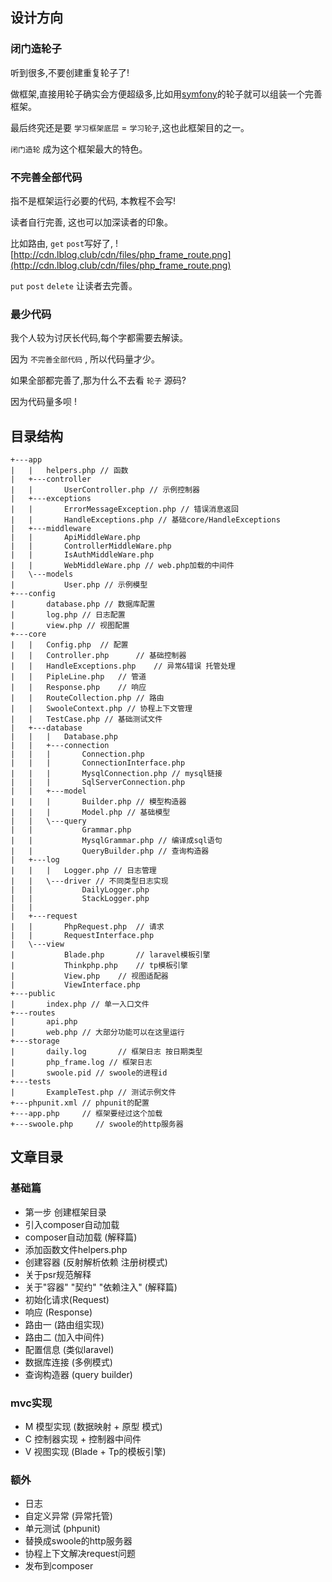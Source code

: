 ## 设计方向
### 闭门造轮子
听到很多,不要创建重复轮子了!

做框架,直接用轮子确实会方便超级多,比如用[symfony](http://www.symfonychina.com/doc/current/components/index.html)的轮子就可以组装一个完善框架。

最后终究还是要 `学习框架底层` = `学习轮子`,这也此框架目的之一。
 
`闭门造轮` 成为这个框架最大的特色。
### 不完善全部代码
指不是框架运行必要的代码, 本教程不会写!

读者自行完善, 这也可以加深读者的印象。

比如路由, `get` `post`写好了,
![http://cdn.lblog.club/cdn/files/php_frame_route.png](http://cdn.lblog.club/cdn/files/php_frame_route.png)

`put` `post` `delete` 让读者去完善。
### 最少代码
我个人较为讨厌长代码,每个字都需要去解读。

因为 `不完善全部代码` , 所以代码量才少。

如果全部都完善了,那为什么不去看 `轮子` 源码?

因为代码量多呗 !
## 目录结构
```
+---app
|   |   helpers.php // 函数
|   +---controller
|   |       UserController.php // 示例控制器
|   +---exceptions
|   |       ErrorMessageException.php // 错误消息返回
|   |       HandleExceptions.php // 基础core/HandleExceptions
|   +---middleware
|   |       ApiMiddleWare.php
|   |       ControllerMiddleWare.php
|   |       IsAuthMiddleWare.php 
|   |       WebMiddleWare.php // web.php加载的中间件
|   \---models
|           User.php // 示例模型
+---config
|       database.php // 数据库配置
|       log.php // 日志配置
|       view.php // 视图配置
+---core
|   |   Config.php  // 配置
|   |   Controller.php      // 基础控制器
|   |   HandleExceptions.php    // 异常&错误 托管处理
|   |   PipleLine.php   // 管道
|   |   Response.php    // 响应
|   |   RouteCollection.php // 路由
|   |   SwooleContext.php // 协程上下文管理
|   |   TestCase.php // 基础测试文件
|   +---database
|   |   |   Database.php 
|   |   +---connection
|   |   |       Connection.php
|   |   |       ConnectionInterface.php
|   |   |       MysqlConnection.php // mysql链接
|   |   |       SqlServerConnection.php 
|   |   +---model
|   |   |       Builder.php // 模型构造器
|   |   |       Model.php // 基础模型
|   |   \---query
|   |           Grammar.php
|   |           MysqlGrammar.php // 编译成sql语句
|   |           QueryBuilder.php // 查询构造器
|   +---log
|   |   |   Logger.php // 日志管理
|   |   \---driver // 不同类型日志实现
|   |           DailyLogger.php
|   |           StackLogger.php
|   |
|   +---request
|   |       PhpRequest.php  // 请求
|   |       RequestInterface.php 
|   \---view
|           Blade.php       // laravel模板引擎
|           Thinkphp.php    // tp模板引擎
|           View.php    // 视图适配器
|           ViewInterface.php 
+---public
|       index.php // 单一入口文件
+---routes
|       api.php 
|       web.php // 大部分功能可以在这里运行
+---storage
|       daily.log       // 框架日志 按日期类型 
|       php_frame.log // 框架日志 
|       swoole.pid // swoole的进程id
+---tests
|       ExampleTest.php // 测试示例文件
+---phpunit.xml // phpunit的配置
+---app.php     // 框架要经过这个加载
+---swoole.php     // swoole的http服务器
```



## 文章目录
### 基础篇
* 第一步 创建框架目录  
* 引入composer自动加载 
* composer自动加载 (解释篇) 
* 添加函数文件helpers.php
* 创建容器 (反射解析依赖 注册树模式) 
* 关于psr规范解释
* 关于"容器" "契约" "依赖注入" (解释篇)
* 初始化请求(Request) 
* 响应 (Response) 
* 路由一 (路由组实现)
* 路由二 (加入中间件)
* 配置信息 (类似laravel)
* 数据库连接 (多例模式)
* 查询构造器 (query builder)
### mvc实现
* M 模型实现 (数据映射 + 原型 模式) 
* C 控制器实现 + 控制器中间件
* V 视图实现 (Blade + Tp的模板引擎)
### 额外
* 日志
* 自定义异常 (异常托管)
* 单元测试 (phpunit)
* 替换成swoole的http服务器 
* 协程上下文解决request问题
* 发布到composer
